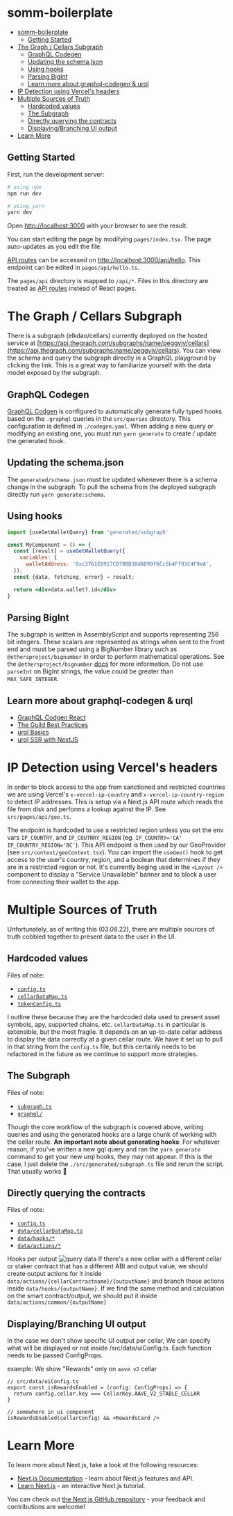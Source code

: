 # somm-boilerplate

- [somm-boilerplate](#somm-boilerplate)
  - [Getting Started](#getting-started)
- [The Graph / Cellars Subgraph](#the-graph--cellars-subgraph)
  - [GraphQL Codegen](#graphql-codegen)
  - [Updating the schema.json](#updating-the-schemajson)
  - [Using hooks](#using-hooks)
  - [Parsing BigInt](#parsing-bigint)
  - [Learn more about graphql-codegen & urql](#learn-more-about-graphql-codegen--urql)
- [IP Detection using Vercel's headers](#ip-detection-using-vercels-headers)
- [Multiple Sources of Truth](#multiple-sources-of-truth)
  - [Hardcoded values](#hardcoded-values)
  - [The Subgraph](#the-subgraph)
  - [Directly querying the contracts](#directly-querying-the-contracts)
  - [Displaying/Branching UI output](#displayingbranching-ui-output)
- [Learn More](#learn-more)

## Getting Started

First, run the development server:

```sh
# using npm
npm run dev

# using yarn
yarn dev
```

Open [http://localhost:3000](http://localhost:3000) with your browser to see the result.

You can start editing the page by modifying `pages/index.tsx`. The page auto-updates as you edit the file.

[API routes](https://nextjs.org/docs/api-routes/introduction) can be accessed on [http://localhost:3000/api/hello](http://localhost:3000/api/hello). This endpoint can be edited in `pages/api/hello.ts`.

The `pages/api` directory is mapped to `/api/*`. Files in this directory are treated as [API routes](https://nextjs.org/docs/api-routes/introduction) instead of React pages.

# The Graph / Cellars Subgraph

There is a subgraph (elkdao/cellars) currently deployed on the hosted service at [https://api.thegraph.com/subgraphs/name/peggyjv/cellars](https://api.thegraph.com/subgraphs/name/peggyjv/cellars). You can view the schema and query the subgraph directly in a GraphQL playground by clicking the link. This is a great way to familiarize yourself with the data model exposed by the subgraph.

## GraphQL Codegen

[GraphQL Codgen](https://www.graphql-code-generator.com/docs/getting-started) is configured to automatically generate fully typed hooks based on the `.graphql` queries in the `src/queries` directory. This configuration is defined in `./codegen.yaml`. When adding a new query or modifying an existing one, you must run `yarn generate` to create / update the generated hook.

## Updating the schema.json

The `generated/schema.json` must be updated whenever there is a schema change in the subgraph. To pull the schema from the deployed subgraph directly run `yarn generate:schema`.

## Using hooks

```jsx
import {useGetWalletQuery} from 'generated/subgraph'

const MyComponent = () => {
  const [result] = useGetWalletQuery({
    variables: {
      walletAddress: '0xc3761EB917CD790B30dAD99f6Cc5b4Ff93C4F9eA',
  });
  const {data, fetching, error} = result;

  return <div>data.wallet?.id</div>
}
```

## Parsing BigInt

The subgraph is written in AssemblyScript and supports representing 256 bit integers. These scalars are represented as strings when sent to the front end and must be parsed using a BigNumber library such as `@ethersproject/bignumber` in order to perform mathematical operations. See the `@ethersproject/bignumber` [docs](https://docs.ethers.io/v5/api/utils/bignumber/) for more information. Do not use `parseInt` on BigInt strings, the value could be greater than `MAX_SAFE_INTEGER`.

## Learn more about graphql-codegen & urql

- [GraphQL Codgen React](https://www.graphql-code-generator.com/docs/getting-started)
- [The Guild Best Practices](https://www.the-guild.dev/blog/graphql-codegen-best-practices)
- [urql Basics](https://formidable.com/open-source/urql/docs/basics/react-preact/)
- [urql SSR with NextJS](https://formidable.com/open-source/urql/docs/advanced/server-side-rendering/#using-getstaticprops-or-getserversideprops)

# IP Detection using Vercel's headers

In order to block access to the app from sanctioned and restricted countries we are using Vercel's `x-vercel-ip-country` and `x-vercel-ip-country-region` to detect IP addresses. This is setup via a Next.js API route which reads the file from disk and performs a lookup against the IP. See `src/pages/api/geo.ts`.

The endpoint is hardcoded to use a restricted region unless you set the env vars `IP_COUNTRY`, and `IP_COUTNRY_REGION` (eg. `IP_COUNTRY='CA'` `IP_COUNTRY_REGION='BC'`). This API endpoint is then used by our GeoProvider (see `src/context/geoContext.tsx`). You can import the `useGeo()` hook to get access to the user's country, region, and a boolean that determines if they are in a restricted region or not. It's currently beging used in the `<Layout />` component to display a "Service Unavailable" banner and to block a user from connecting their wallet to the app.

# Multiple Sources of Truth

Unfortunately, as of writing this (03.08.22), there are multiple sources of truth cobbled together to present data to the user in the UI.

## Hardcoded values

Files of note:

- [`config.ts`](./src/utils/config.ts)
- [`cellarDataMap.ts`](./src/data/cellarDataMap.ts)
- [`tokenConfig.ts`](./src/data/tokenConfig.ts)

I outline these because they are the hardcoded data used to present asset symbols, apy, supported chains, etc. `cellarDataMap.ts` in particular is extensible, but the most fragile. It depends on an up-to-date cellar address to display the data correctly at a given cellar route. We have it set up to pull in that string from the `config.ts` file, but this certainly needs to be refactored in the future as we continue to support more strategies.

## The Subgraph

Files of note:

- [`subgraph.ts`](./src/generated/subgraph.ts)
- [`graphql/`](./src/queries/)

Though the core workflow of the subgraph is covered above, writing queries and using the generated hooks are a large chunk of working with the cellar route. **An important note about generating hooks**: For whatever reason, if you've written a new gql query and ran the `yarn generate` command to get your new urql hooks, they may not appear. If this is the case, I just delete the `./src/generated/subgraph.ts` file and rerun the script. That usually works 🤘

## Directly querying the contracts

Files of note:

- [`config.ts`](./src/utils/config.ts)
- [`data/cellarDataMap.ts`](./src/data/cellarDataMap.ts)
- [`data/hooks/*`](./src/data/hooks/)
- [`data/actions/*`](./src/data/actions/)

Hooks per output
![query data](./querying-data.png)
If there's a new cellar with a different cellar or staker contract that has a different ABI and output value, we should create output actions for it inside `data/actions/{cellarContractname}/{outputName}` and branch those actions inside `data/hooks/{outputName}`. If we find the same method and calculation on the smart contract/output, we should put it inside `data/actions/common/{outputName}`

## Displaying/Branching UI output

In the case we don't show specific UI output per cellar, We can specify what will be displayed or not inside /src/data/uiConfig.ts. Each function needs to be passed ConfigProps.

example:
We show "Rewards" only on `aave v2` cellar

```tsx
// src/data/uiConfig.ts
export const isRewardsEnabled = (config: ConfigProps) => {
  return config.cellar.key === CellarKey.AAVE_V2_STABLE_CELLAR
}

// somewhere in ui component
isRewardsEnabled(cellarConfig) && <RewardsCard />
```

# Learn More

To learn more about Next.js, take a look at the following resources:

- [Next.js Documentation](https://nextjs.org/docs) - learn about Next.js features and API.
- [Learn Next.js](https://nextjs.org/learn) - an interactive Next.js tutorial.

You can check out [the Next.js GitHub repository](https://github.com/vercel/next.js/) - your feedback and contributions are welcome!

